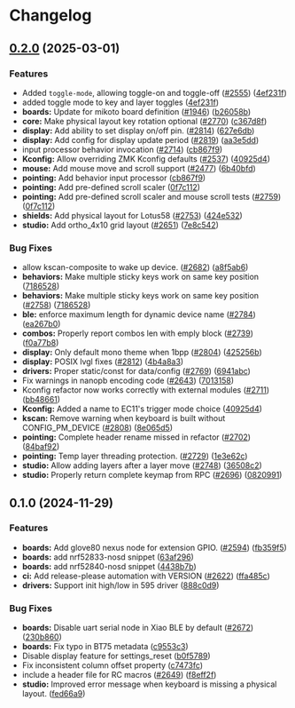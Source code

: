 # Changelog

## [0.2.0](https://github.com/zmkfirmware/zmk/compare/v0.1.0...v0.2.0) (2025-03-01)


### Features

* Added `toggle-mode`, allowing toggle-on and toggle-off ([#2555](https://github.com/zmkfirmware/zmk/issues/2555)) ([4ef231f](https://github.com/zmkfirmware/zmk/commit/4ef231f4bba87151acfbd1cf3babd83b69813e45))
* added toggle mode to key and layer toggles ([4ef231f](https://github.com/zmkfirmware/zmk/commit/4ef231f4bba87151acfbd1cf3babd83b69813e45))
* **boards:** Update for mikoto board definition ([#1946](https://github.com/zmkfirmware/zmk/issues/1946)) ([b26058b](https://github.com/zmkfirmware/zmk/commit/b26058b6c7c83f8d1f095d2f9c6c3998b391a61b))
* **core:** Make physical layout key rotation optional ([#2770](https://github.com/zmkfirmware/zmk/issues/2770)) ([c367d8f](https://github.com/zmkfirmware/zmk/commit/c367d8f636f0842b414c2b58df6101761cdd676d))
* **display:** Add ability to set display on/off pin. ([#2814](https://github.com/zmkfirmware/zmk/issues/2814)) ([627e6db](https://github.com/zmkfirmware/zmk/commit/627e6dbec99211b3d7cce55904fb1c824ed87bf3))
* **display:** Add config for display update period ([#2819](https://github.com/zmkfirmware/zmk/issues/2819)) ([aa3e5dd](https://github.com/zmkfirmware/zmk/commit/aa3e5dd70fdd1b364fa9ad26f14425be613d180c))
* input processor behavior invocation ([#2714](https://github.com/zmkfirmware/zmk/issues/2714)) ([cb867f9](https://github.com/zmkfirmware/zmk/commit/cb867f92dbe4e32675c2137fc6aa914a44ecc8dc))
* **Kconfig:** Allow overriding ZMK Kconfig defaults ([#2537](https://github.com/zmkfirmware/zmk/issues/2537)) ([40925d4](https://github.com/zmkfirmware/zmk/commit/40925d48e67b3eeaeb3e848a2287ed628de9f674))
* **mouse:** Add mouse move and scroll support ([#2477](https://github.com/zmkfirmware/zmk/issues/2477)) ([6b40bfd](https://github.com/zmkfirmware/zmk/commit/6b40bfda53571f7a960ccc448aa87f29da7496ac))
* **pointing:** Add behavior input processor ([cb867f9](https://github.com/zmkfirmware/zmk/commit/cb867f92dbe4e32675c2137fc6aa914a44ecc8dc))
* **pointing:** Add pre-defined scroll scaler ([0f7c112](https://github.com/zmkfirmware/zmk/commit/0f7c11248a1ddb7c6559064c2a1e7a3c446d5d55))
* **pointing:** Add pre-defined scroll scaler and mouse scroll tests ([#2759](https://github.com/zmkfirmware/zmk/issues/2759)) ([0f7c112](https://github.com/zmkfirmware/zmk/commit/0f7c11248a1ddb7c6559064c2a1e7a3c446d5d55))
* **shields:** Add physical layout for Lotus58 ([#2753](https://github.com/zmkfirmware/zmk/issues/2753)) ([424e532](https://github.com/zmkfirmware/zmk/commit/424e53210ea16c2287abaf770ebf45be432d841a))
* **studio:** Add ortho_4x10 grid layout ([#2651](https://github.com/zmkfirmware/zmk/issues/2651)) ([7e8c542](https://github.com/zmkfirmware/zmk/commit/7e8c542c94908ac011ec7272a5f8ab10d2102632))


### Bug Fixes

* allow kscan-composite to wake up device. ([#2682](https://github.com/zmkfirmware/zmk/issues/2682)) ([a8f5ab6](https://github.com/zmkfirmware/zmk/commit/a8f5ab67b5d449a2624e2de7ddfb264da778ea6c))
* **behaviors:** Make multiple sticky keys work on same key position ([7186528](https://github.com/zmkfirmware/zmk/commit/7186528f77bf077173927c1c8506b4d434e5c371))
* **behaviors:** Make multiple sticky keys work on same key position ([#2758](https://github.com/zmkfirmware/zmk/issues/2758)) ([7186528](https://github.com/zmkfirmware/zmk/commit/7186528f77bf077173927c1c8506b4d434e5c371))
* **ble:** enforce maximum length for dynamic device name ([#2784](https://github.com/zmkfirmware/zmk/issues/2784)) ([ea267b0](https://github.com/zmkfirmware/zmk/commit/ea267b0f35f862b882ac568dde6365c3a0c85099))
* **combos:** Properly report combos len with emply block ([#2739](https://github.com/zmkfirmware/zmk/issues/2739)) ([f0a77b8](https://github.com/zmkfirmware/zmk/commit/f0a77b888ac482a863386ced08e04660ddacb026))
* **display:** Only default mono theme when 1bpp ([#2804](https://github.com/zmkfirmware/zmk/issues/2804)) ([425256b](https://github.com/zmkfirmware/zmk/commit/425256bc0de7ed08802533b170abba78ee90f546))
* **display:** POSIX lvgl fixes ([#2812](https://github.com/zmkfirmware/zmk/issues/2812)) ([4b4a8a3](https://github.com/zmkfirmware/zmk/commit/4b4a8a35f3f90f1af75cdf5d9c26b47d4b8dcabb))
* **drivers:** Proper static/const for data/config ([#2769](https://github.com/zmkfirmware/zmk/issues/2769)) ([6941abc](https://github.com/zmkfirmware/zmk/commit/6941abc2afab16502cff9c5149d8dc0fcd5112c9))
* Fix warnings in nanopb encoding code ([#2643](https://github.com/zmkfirmware/zmk/issues/2643)) ([7013158](https://github.com/zmkfirmware/zmk/commit/7013158a6715d94b34e8c471ce25bb5005f3bb49))
* Kconfig refactor now works correctly with external modules ([#2711](https://github.com/zmkfirmware/zmk/issues/2711)) ([bb48661](https://github.com/zmkfirmware/zmk/commit/bb486619a183f6df7fbb4620c80164555a22da0b))
* **Kconfig:** Added a name to EC11's trigger mode choice ([40925d4](https://github.com/zmkfirmware/zmk/commit/40925d48e67b3eeaeb3e848a2287ed628de9f674))
* **kscan:** Remove warning when keyboard is built without CONFIG_PM_DEVICE ([#2808](https://github.com/zmkfirmware/zmk/issues/2808)) ([8e065d5](https://github.com/zmkfirmware/zmk/commit/8e065d55b916481ef06ce37cddedb84cf1d15d99))
* **pointing:** Complete header rename missed in refactor ([#2702](https://github.com/zmkfirmware/zmk/issues/2702)) ([84baf92](https://github.com/zmkfirmware/zmk/commit/84baf929c9bb95f255d4bafd0e57f2ec47455fca))
* **pointing:** Temp layer threading protection. ([#2729](https://github.com/zmkfirmware/zmk/issues/2729)) ([1e3e62c](https://github.com/zmkfirmware/zmk/commit/1e3e62c13d0666d98831ee302ae2fb17e68196c9))
* **studio:** Allow adding layers after a layer move ([#2748](https://github.com/zmkfirmware/zmk/issues/2748)) ([36508c2](https://github.com/zmkfirmware/zmk/commit/36508c27fddfb84d912e0122e313ad3904ceb946))
* **studio:** Properly return complete keymap from RPC ([#2696](https://github.com/zmkfirmware/zmk/issues/2696)) ([0820991](https://github.com/zmkfirmware/zmk/commit/0820991901a95ab7a0eb1f1cc608a631d514e26c))

## 0.1.0 (2024-11-29)


### Features

* **boards:** Add glove80 nexus node for extension GPIO. ([#2594](https://github.com/zmkfirmware/zmk/issues/2594)) ([fb359f5](https://github.com/zmkfirmware/zmk/commit/fb359f576619940164ca2e770b49b7b34f13428e))
* **boards:** add nrf52833-nosd snippet ([63af296](https://github.com/zmkfirmware/zmk/commit/63af296b6efd8d677d584f372c9da9a4fedaa496))
* **boards:** add nrf52840-nosd snippet ([4438b7b](https://github.com/zmkfirmware/zmk/commit/4438b7b835bfd1d4e89cdd955a4ab0fd2e2ae3bf))
* **ci:** Add release-please automation with VERSION ([#2622](https://github.com/zmkfirmware/zmk/issues/2622)) ([ffa485c](https://github.com/zmkfirmware/zmk/commit/ffa485c11b48444acf3adf1e3c1cb3eed16fad94))
* **drivers:** Support init high/low in 595 driver ([888c0d9](https://github.com/zmkfirmware/zmk/commit/888c0d966cd52f3ab5145992f61b14d6262c1951))


### Bug Fixes

* **boards:** Disable uart serial node in Xiao BLE by default ([#2672](https://github.com/zmkfirmware/zmk/issues/2672)) ([230b860](https://github.com/zmkfirmware/zmk/commit/230b860f31063774c3bcc19afb6f92479462de24))
* **boards:** Fix typo in BT75 metadata ([c9553c3](https://github.com/zmkfirmware/zmk/commit/c9553c31e3a3f39964391b006492995b5bb09c39))
* Disable display feature for settings_reset ([b0f5789](https://github.com/zmkfirmware/zmk/commit/b0f5789b128f0f5599341398898fdb0e0407b2d3))
* Fix inconsistent column offset property ([c7473fc](https://github.com/zmkfirmware/zmk/commit/c7473fc32557d2d384ab78d3acf51a05488f0214))
* include a header file for RC macros ([#2649](https://github.com/zmkfirmware/zmk/issues/2649)) ([f8eff2f](https://github.com/zmkfirmware/zmk/commit/f8eff2fe34609c91211c25113f9d7db09f7d1689))
* **studio:** Improved error message when keyboard is missing a physical layout. ([fed66a9](https://github.com/zmkfirmware/zmk/commit/fed66a92d000f4c8e0019d9ccdd167271324e8e9))
